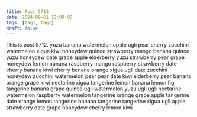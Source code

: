 ```yaml
---
title: Post 5712
date: 2024-09-01 12:00:00
tags: [tag1, tag2]
draft: false
---
```

This is post 5712.
yuzu
banana
watermelon
apple
ugli
pear
cherry
zucchini
watermelon
xigua
kiwi
honeydew
quince
strawberry
mango
banana
quince
yuzu
honeydew
date
grape
apple
elderberry
yuzu
strawberry
pear
grape
honeydew
lemon
banana
raspberry
mango
raspberry
strawberry
date
cherry
banana
kiwi
cherry
banana
orange
xigua
ugli
date
zucchini
honeydew
zucchini
watermelon
pear
pear
date
kiwi
elderberry
pear
banana
orange
grape
kiwi
nectarine
xigua
tangerine
lemon
banana
lemon
fig
tangerine
banana
grape
quince
ugli
watermelon
yuzu
ugli
ugli
nectarine
watermelon
raspberry
watermelon
tangerine
orange
grape
apple
tangerine
date
orange
lemon
tangerine
banana
tangerine
tangerine
xigua
ugli
apple
strawberry
date
grape
honeydew
cherry
lemon
kiwi
